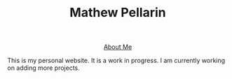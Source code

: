 <br />
<p align="center">
  <h1 align="center">Mathew Pellarin</h1>

  <p align="center">
    <br />
    <br />
    <a href="https://Matp101.github.io">About Me</a>
  </p>
</p>

This is my personal website. It is a work in progress. I am currently working on adding more projects.